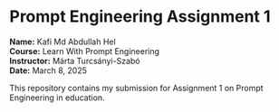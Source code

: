 # Prompt Engineering Assignment 1  
**Name:** Kafi Md Abdullah Hel  
**Course:** Learn With Prompt Engineering  
**Instructor:** Márta Turcsányi-Szabó  
**Date:** March 8, 2025  

This repository contains my submission for Assignment 1 on Prompt Engineering in education.  
